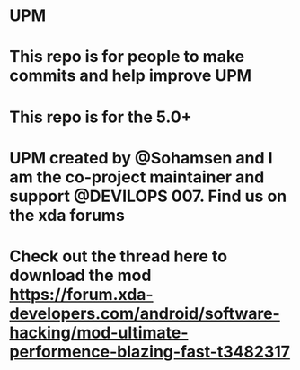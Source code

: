 # UPM
# This repo is for people to make commits and help improve UPM
# This repo is for the 5.0+
# UPM created by @Sohamsen and I am the co-project maintainer and support @DEVILOPS 007. Find us on the xda forums
# Check out the thread here to download the mod https://forum.xda-developers.com/android/software-hacking/mod-ultimate-performence-blazing-fast-t3482317
